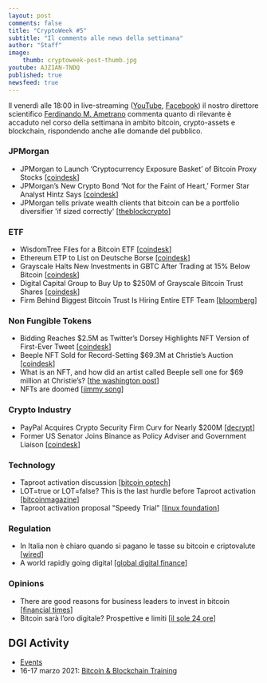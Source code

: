```yaml
---
layout: post
comments: false
title: "CryptoWeek #5"
subtitle: "Il commento alle news della settimana" 
author: "Staff"
image:
    thumb: cryptoweek-post-thumb.jpg
youtube: AJZIAN-TNDQ
published: true
newsfeed: true
---
```


Il venerdì alle 18:00 in live-streaming
([YouTube](https://www.youtube.com/watch?v=6SVoSmLxNhM&list=PLTLa2tRY91LI9MN6-_ai0J6jTRcY8znDc&index=1),
[Facebook](https://www.facebook.com/DigitalGoldInstitute))
il nostro direttore scientifico [Ferdinando M. Ametrano](https://www.ametrano.net)
commenta quanto di rilevante è accaduto nel corso della settimana
in ambito bitcoin, crypto-assets e blockchain,
rispondendo anche alle domande del pubblico.

<div id="buzzsprout-player-8129122"></div>
<script src="https://www.buzzsprout.com/1686991/8129122-cryptoweek-5-12-marzo-2021.js?container_id=buzzsprout-player-8129122&player=small" type="text/javascript" charset="utf-8"></script>

### JPMorgan

- JPMorgan to Launch ‘Cryptocurrency Exposure Basket’ of Bitcoin Proxy Stocks [[coindesk](https://www.coindesk.com/jpmorgan-to-launch-cryptocurrency-exposure-basket-of-bitcoin-proxy-stocks)]
- JPMorgan’s New Crypto Bond ‘Not for the Faint of Heart,’ Former Star Analyst Hintz Says [[coindesk](https://www.coindesk.com/jpmorgan-crypto-bond-brad-hintz)]
- JPMorgan tells private wealth clients that bitcoin can be a portfolio diversifier 'if sized correctly' [[theblockcrypto](https://www.theblockcrypto.com/post/97257/jp-morgan-bitcoin-deck-private-client)]

### ETF

- WisdomTree Files for a Bitcoin ETF [[coindesk](https://www.coindesk.com/wisdomtree-files-for-a-bitcoin-etf)]
- Ethereum ETP to List on Deutsche Borse [[coindesk](https://www.coindesk.com/ethereum-etp-to-list-on-deutsche-borse)]
- Grayscale Halts New Investments in GBTC After Trading at 15% Below Bitcoin [[coindesk](https://www.coindesk.com/grayscale-halts-new-investments-in-gbtc-after-trading-at-15-below-bitcoin)]
- Digital Capital Group to Buy Up to $250M of Grayscale Bitcoin Trust Shares [[coindesk](https://www.coindesk.com/digital-currency-group-to-put-up-to-250m-into-grayscales-bitcoin-trust)]
- Firm Behind Biggest Bitcoin Trust Is Hiring Entire ETF Team [[bloomberg](https://www.bloomberg.com/news/articles/2021-03-11/firm-behind-biggest-bitcoin-trust-is-hiring-an-entire-etf-team)]

### Non Fungible Tokens

- Bidding Reaches $2.5M as Twitter’s Dorsey Highlights NFT Version of First-Ever Tweet [[coindesk](https://www.coindesk.com/twitter-ceo-jack-dorsey-is-offering-to-sell-the-first-ever-tweet)]
- Beeple NFT Sold for Record-Setting $69.3M at Christie’s Auction [[coindesk](https://www.coindesk.com/beeple-nft-christies-auction)]
- What is an NFT, and how did an artist called Beeple sell one for $69 million at Christie’s? [[the washington post](https://www.washingtonpost.com/technology/2021/03/12/nft-beeple-christies-blockchain/)]
- NFTs are doomed [[jimmy song](https://jimmysong.substack.com/p/nfts-are-doomed-bitcoin-tech-talk)]

### Crypto Industry

- PayPal Acquires Crypto Security Firm Curv for Nearly $200M [[decrypt](https://decrypt.co/60505/paypal-buys-crypto-firm-curv-for-nearly-200-million)]
- Former US Senator Joins Binance as Policy Adviser and Government Liaison [[coindesk](https://www.coindesk.com/binance-hires-max-baucus)]

### Technology 

- Taproot activation discussion [[bitcoin optech](https://bitcoinops.org/en/newsletters/2021/03/10/)]
- LOT=true or LOT=false? This is the last hurdle before Taproot activation [[bitcoinmagazine](https://bitcoinmagazine.com/technical/lottrue-or-lotfalse-this-is-the-last-hurdle-before-taproot-activation)]
- Taproot activation proposal "Speedy Trial" [[linux foundation](https://lists.linuxfoundation.org/pipermail/bitcoin-dev/2021-March/018583.html)]

### Regulation

- In Italia non è chiaro quando si pagano le tasse su bitcoin e criptovalute [[wired](https://www.wired.it/economia/finanza/2021/03/10/bitcoin-criptovalute-tasse)]
- A world rapidly going digital [[global digital finance](https://www.gdf.io/wp-content/uploads/2021/01/GDF-Annual-Report-2020-v.2.pdf)]

### Opinions

- There are good reasons for business leaders to invest in bitcoin
[[financial times](https://www.ft.com/content/11e2ac1d-90e9-4308-9cac-d55e9ff13498)]
- Bitcoin sarà l’oro digitale? Prospettive e limiti [[il sole 24 ore](https://www.ilsole24ore.com/art/bitcoin-sara-l-oro-digitale-prospettive-e-limiti-ADERWWOB)]

## DGI Activity

- [Events](https://dgi.io/events/)
- 16-17 marzo 2021: [Bitcoin & Blockchain Training](https://dgi.io/workshop/)
